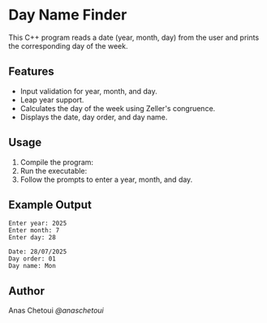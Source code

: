 # Day Name Finder

This C++ program reads a date (year, month, day) from the user and prints the corresponding day of the week.

## Features

- Input validation for year, month, and day.
- Leap year support.
- Calculates the day of the week using Zeller's congruence.
- Displays the date, day order, and day name.

## Usage

1. Compile the program:
2. Run the executable:
3. Follow the prompts to enter a year, month, and day.

## Example Output

```
Enter year: 2025
Enter month: 7
Enter day: 28

Date: 28/07/2025
Day order: 01
Day name: Mon
```

## Author

Anas Chetoui *@anaschetoui*
